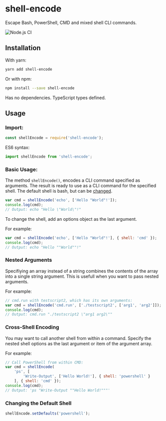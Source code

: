 # shell-encode
Escape Bash, PowerShell, CMD and mixed shell CLI commands.

![Node.js CI](https://github.com/diatche/shell-encode/workflows/Node.js%20CI/badge.svg)

## Installation

With yarn:

```bash
yarn add shell-encode
```

Or with npm:

```bash
npm install --save shell-encode
```

Has no dependencies. TypeScript types defined.

## Usage

### Import:

```javascript
const shellEncode = require('shell-encode');
```

ES6 syntax:

```javascript
import shellEncode from 'shell-encode';
```

### Basic Usage:

The method `shellEncode()`, encodes a CLI command specified as arguments.
The result is ready to use as a CLI command for the specified shell.
The default shell is bash, but can be [changed](#Changing-the-Default-Shell).

```javascript
var cmd = shellEncode('echo', ['Hello "World"!']);
console.log(cmd);
// Output: echo "Hello \"World\"!"
```

To change the shell, add an options object as the last argument.

For example:

```javascript
var cmd = shellEncode('echo', ['Hello "World"!'], { shell: 'cmd' });
console.log(cmd);
// Output: echo "Hello ""World""!"
```

### Nested Arguments

Specifiying an array instead of a string combines the
contents of the array into a single string argument.
This is usefull when you want to pass nested arguments.

For example:

```javascript
// cmd.run with testscript2, which has its own arguments:
var cmd = shellEncode('cmd.run', ['./testscript2', ['arg1', 'arg2']]);
console.log(cmd);
// Output: cmd.run "./testscript2 \"arg1 arg2\""
```

### Cross-Shell Encoding

You may want to call another shell from within a command.
Specify the nested shell options as the last argument or
item of the argument array.

For example:

```javascript
// Call PowerShell from within CMD:
var cmd = shellEncode(
    'ps', [
        'Write-Output', ['Hello World!'], { shell: 'powershell' }
    ], { shell: 'cmd' });
console.log(cmd);
// Output: 'ps "Write-Output ""Hello World!"""'
```

### Changing the Default Shell

```javascript
shellEncode.setDefaults('powershell');
```
